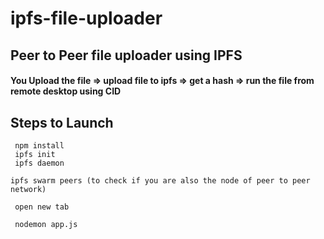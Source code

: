# ipfs-file-uploader
## Peer to Peer file uploader using IPFS 
#### You Upload the file => upload file to ipfs => get a hash => run the file from remote desktop using CID

## Steps to Launch 
```
 npm install
 ipfs init
 ipfs daemon

ipfs swarm peers (to check if you are also the node of peer to peer network)

 open new tab

 nodemon app.js
```


